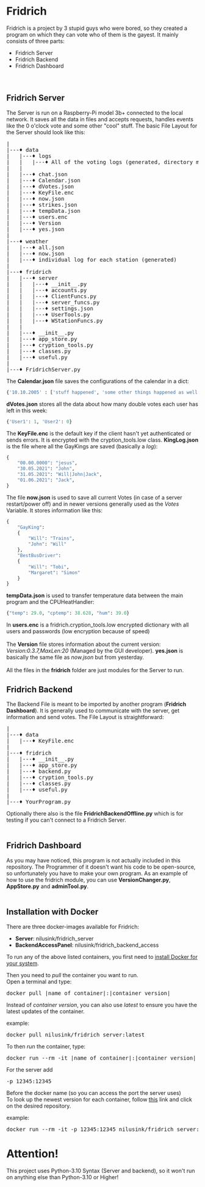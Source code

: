 # Fridrich
Fridrich is a project by 3 stupid guys who were bored, so they created a program on which they can vote who of them is the gayest. 
It mainly consists of three parts:
* Fridrich Server
* Fridrich Backend
* Fridrich Dashboard
<br><br><br>
## Fridrich Server
The Server is run on a Raspberry-Pi model 3b+ connected to the local network. It saves all the data in files and accepts requests, handles events like the 0 o'clock vote and some other "cool" stuff. The basic File Layout for the Server should look like this:  
<pre>
|  
|---♦ data
|   |---♦ logs
|   |   |---♦ All of the voting logs (generated, directory must exist)
|   |
|   |---♦ chat.json
|   |---♦ Calendar.json
|   |---♦ dVotes.json
|   |---♦ KeyFile.enc
|   |---♦ now.json
|   |---♦ strikes.json
|   |---♦ tempData.json
|   |---♦ users.enc
|   |---♦ Version
|   |---♦ yes.json
|
|---♦ weather
|   |---♦ all.json
|   |---♦ now.json
|   |---♦ individual log for each station (generated)
|
|---♦ fridrich  
|   |---♦ server
|   |   |---♦ __init__.py
|   |   |---♦ accounts.py
|   |   |---♦ ClientFuncs.py
|   |   |---♦ server_funcs.py
|   |   |---♦ settings.json
|   |   |---♦ UserTools.py
|   |   |---♦ WStationFuncs.py
|   |
|   |---♦ __init__.py
|   |---♦ app_store.py
|   |---♦ cryption_tools.py
|   |---♦ classes.py
|   |---♦ useful.py
|  
|---♦ FridrichServer.py  
</pre>
The **Calendar.json** file saves the configurations of the calendar in a dict:
```Python 
{'10.10.2005' : ['stuff happened', 'some other things happened as well'], '11.10.2005' : []}
```
**dVotes.json** stores all the data about how many double votes each user has left in this week:
```Python
{'User1': 1, 'User2': 0}
```
The **KeyFile.enc** is the default key if the client hasn't yet authenticated or sends errors. It is encrypted with the cryption_tools.low class.
**KingLog.json** is the file where all the GayKings are saved (basically a *log*):
```Python
{
    "00.00.0000": "jesus",
    "30.05.2021": "John",
    "31.05.2021": "Will|John|Jack",
    "01.06.2021": "Jack",
}
```
The file **now.json** is used to save all current Votes (in case of a server restart/power off) and in newer versions generally used as the *Votes* Variable. It stores information like this:
```Python
{
    "GayKing":
    {
        "Will": "Trains",
        "John": "Will"
    },
    "BestBusDriver":
    {
        "Will": "Tobi",
        "Margaret": "Simon"
    }
}
```
**tempData.json** is used to transfer temperature data between the main program and the CPUHeatHandler:
```Python
{"temp": 29.0, "cptemp": 38.628, "hum": 39.0}
```
In **users.enc** is a fridrich.cryption_tools.low encrypted dictionary with all users and passwords (low encryption because of speed)<br><br>
The **Version** file stores information about the current version: *Version:0.3.7,MaxLen:20* (Managed by the GUI developer).
**yes.json** is basically the same file as *now.json* but from yesterday.<br><br>
All the files in the **fridrich** folder are just modules for the Server to run.


## Fridrich Backend
The Backend File is meant to be imported by another program (**Fridrich Dashboard**). It is generally used to communicate with the server, get information and send votes.
The File Layout is straightforward:  
<pre>
|  
|---♦ data  
|   |---♦ KeyFile.enc  
|  
|---♦ fridrich
|   |---♦ __init__.py
|   |---♦ app_store.py
|   |---♦ backend.py
|   |---♦ cryption_tools.py
|   |---♦ classes.py
|   |---♦ useful.py
|  
|---♦ YourProgram.py  
</pre>  
Optionally there also is the file **FridrichBackendOffline.py** which is for testing if you can't connect to a Fridrich Server.
<br><br>
## Fridrich Dashboard
As you may have noticed, this program is not actually included in this repository. The Programmer of it
doesn't want his code to be open-source, so unfortunately you have to make your own program.
As an example of how to use the fridrich module, you can use **VersionChanger.py**, **AppStore.py**
and **adminTool.py**.
<br><br>
## Installation with Docker
There are three docker-images available for Fridrich:

- **Server**: nilusink/fridrich_server
- **BackendAccessPanel**: nilusink/fridrich_backend_access

To run any of the above listed containers, you first need to [install Docker for your
system](https://docs.docker.com/get-docker/).

Then you need to *pull* the container you want to run.<br>Open a terminal and type:
<pre>
docker pull |name of container|:|container version|
</pre>
Instead of *container version*, you can also use *latest* to ensure you have the latest updates of the container.

example:
<pre>
docker pull nilusink/fridrich_server:latest
</pre>
To then *run* the container, type:
<pre>
docker run --rm -it |name of container|:|container version|
</pre>
For the server add 
<pre>
-p 12345:12345
</pre>
Before the docker name (so you can access the port the server uses)<br>
To look up the newest version for each container, follow [this](https://hub.docker.com/u/nilusink) link and click  on the desired repository.

example:
<pre>
docker run --rm -it -p 12345:12345 nilusink/fridrich_server:latest
</pre>

# **Attention!**
This project uses Python-3.10 Syntax (Server and backend), so it won't run on anything else than Python-3.10 or Higher!
